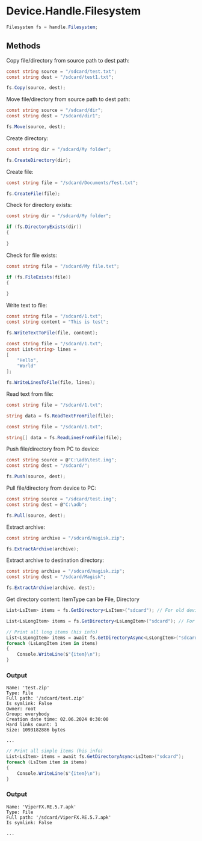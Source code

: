 # Device.Handle.Filesystem
``` csharp
Filesystem fs = handle.Filesystem;
```
## Methods
Copy file/directory from source path to dest path:
``` csharp
const string source = "/sdcard/test.txt";
const string dest = "/sdcard/test1.txt";

fs.Copy(source, dest);
```
Move file/directory from source path to dest path:
``` csharp
const string source = "/sdcard/dir";
const string dest = "/sdcard/dir1";

fs.Move(source, dest);
```
Create directory:
``` csharp
const string dir = "/sdcard/My folder";

fs.CreateDirectory(dir);
```
Create file:
``` csharp
const string file = "/sdcard/Documents/Test.txt";

fs.CreateFile(file);
```
Check for directory exists:
``` csharp
const string dir = "/sdcard/My folder";

if (fs.DirectoryExists(dir))
{
	
}
```
Check for file exists:
``` csharp
const string file = "/sdcard/My file.txt";

if (fs.FileExists(file))
{
	
}
```
Write text to file:
``` csharp
const string file = "/sdcard/1.txt";
const string content = "This is test";

fs.WriteTextToFile(file, content);
```
``` csharp
const string file = "/sdcard/1.txt";
const List<string> lines = 
[
	"Hello",
	"World"
];

fs.WriteLinesToFile(file, lines);
```
Read text from file:
``` csharp
const string file = "/sdcard/1.txt";

string data = fs.ReadTextFromFile(file);
```
``` csharp
const string file = "/sdcard/1.txt";

string[] data = fs.ReadLinesFromFile(file);
```
Push file/directory from PC to device:
``` csharp
const string source = @"C:\adb\test.img";
const string dest = "/sdcard/";

fs.Push(source, dest);
```
Pull file/directory from device to PC:
``` csharp
const string source = "/sdcard/test.img";
const string dest = @"C:\adb";

fs.Pull(source, dest);
```
Extract archive:
``` csharp
const string archive = "/sdcard/magisk.zip";

fs.ExtractArchive(archive);
```
Extract archive to destination directory:
``` csharp
const string archive = "/sdcard/magisk.zip";
const string dest = "/sdcard/Magisk";

fs.ExtractArchive(archive, dest);
```
Get directory content:
ItemType can be File, Directory
``` csharp
List<LsItem> items = fs.GetDirectory<LsItem>("sdcard"); // For old devices (simple struct)
```
``` csharp
List<LsLongItem> items = fs.GetDirectory<LsLongItem>("sdcard"); // For new devices (informative struct)
```
``` csharp
// Print all long items (his info)
List<LsLongItem> items = await fs.GetDirectoryAsync<LsLongItem>("sdcard");
foreach (LsLongItem item in items)
{
    Console.WriteLine($"{item}\n");
}
```
### Output
```
Name: 'test.zip'
Type: File
Full path: '/sdcard/test.zip'
Is symlink: False
Owner: root
Group: everybody
Creation date time: 02.06.2024 0:30:00
Hard links count: 1
Size: 1093182886 bytes

...
```
``` csharp
// Print all simple items (his info)
List<LsItem> items = await fs.GetDirectoryAsync<LsItem>("sdcard");
foreach (LsItem item in items)
{
    Console.WriteLine($"{item}\n");
}
```
### Output
```
Name: 'ViperFX.RE.5.7.apk'
Type: File
Full path: '/sdcard/ViperFX.RE.5.7.apk'
Is symlink: False

...
```
